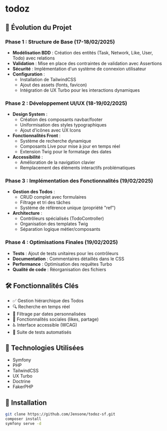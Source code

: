 # todoz

## 📂 Évolution du Projet

### Phase 1 : Structure de Base (17-18/02/2025)

- **Modélisation BDD** : Création des entités (Task, Network, Like, User, Todo) avec relations
- **Validation** : Mise en place des contraintes de validation avec Assertions
- **Sécurité** : Implémentation d'un système de connexion utilisateur
- **Configuration** : 
  - Installation de TailwindCSS
  - Ajout des assets (fonts, favicon)
  - Intégration de UX Turbo pour les interactions dynamiques

### Phase 2 : Développement UI/UX (18-19/02/2025)

- **Design System** :
  - Création des composants navbar/footer
  - Uniformisation des styles typographiques
  - Ajout d'icônes avec UX Icons
- **Fonctionnalités Front** :
  - Système de recherche dynamique
  - Composants Live pour mise à jour en temps réel
  - Extension Twig pour le formatage des dates
- **Accessibilité** :
  - Amélioration de la navigation clavier
  - Remplacement des éléments interactifs problématiques

### Phase 3 : Implémentation des Fonctionnalités (19/02/2025)

- **Gestion des Todos** :
  - CRUD complet avec formulaires
  - Filtrage et tri des tâches
  - Système de référence unique (propriété "ref")
- **Architecture** :
  - Contrôleurs spécialisés (TodoController)
  - Organisation des templates Twig
  - Séparation logique métier/composants

### Phase 4 : Optimisations Finales (19/02/2025)
- **Tests** : Ajout de tests unitaires pour les contrôleurs
- **Documentation** : Commentaires détaillés dans le CSS
- **Performance** : Optimisation des requêtes Turbo
- **Qualité de code** : Réorganisation des fichiers

## 🛠 Fonctionnalités Clés

- ✅ Gestion hiérarchique des Todos
- 🔍 Recherche en temps réel
- 📅 Filtrage par dates personnalisées
- 👥 Fonctionnalités sociales (likes, partage)
- ♿ Interface accessible (WCAG)
- 🧪 Suite de tests automatisés

## 🧰 Technologies Utilisées

- Symfony
- PHP
- TailwindCSS
- UX Turbo
- Doctrine
- FakerPHP

## 🚀 Installation

```bash
git clone https://github.com/Jensone/todoz-sf.git
composer install
symfony serve -d
```

